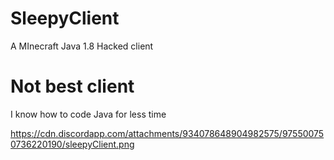 # SleepyClient
A MInecraft Java 1.8 Hacked client




# Not best client
I know how to code Java for less time

https://cdn.discordapp.com/attachments/934078648904982575/975500750736220190/sleepyClient.png
